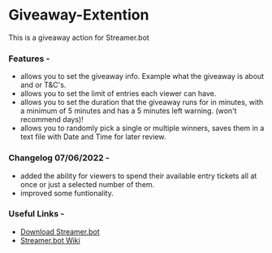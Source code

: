 # Giveaway-Extention
 This is a giveaway action for Streamer.bot

### Features - 
* allows you to set the giveaway info. Example what the giveaway is about and or T&C's. 
* allows you to set the limit of entries each viewer can have.
* allows you to set the duration that the giveaway runs for in minutes, with a minimum of 5 minutes and has a 5 minutes left warning. (won't recommend days)!
* allows you to randomly pick a single or multiple winners, saves them in a text file with Date and Time for later review.

### Changelog 07/06/2022 -
+ added the ability for viewers to spend their available entry tickets all at once or just a selected number of them.
+ improved some funtionality.

### Useful Links - 
+ [Download Streamer.bot](https://streamer.bot/ "Streamer.bot webpage")
+ [Streamer.bot Wiki](https://wiki.streamer.bot/en/home/ "Streamer.bot wiki webpage")